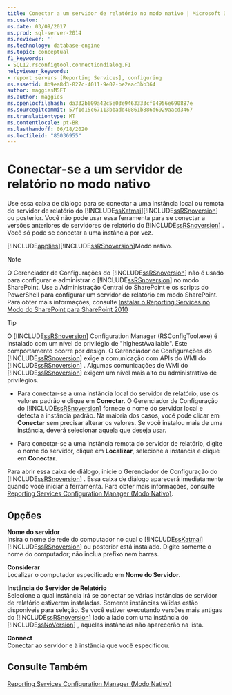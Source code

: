 ```yaml
---
title: Conectar a um servidor de relatório no modo nativo | Microsoft Docs
ms.custom: ''
ms.date: 03/09/2017
ms.prod: sql-server-2014
ms.reviewer: ''
ms.technology: database-engine
ms.topic: conceptual
f1_keywords:
- SQL12.rsconfigtool.connectiondialog.F1
helpviewer_keywords:
- report servers [Reporting Services], configuring
ms.assetid: 8b9ea8d3-827c-4011-9e02-be2eac3bb364
author: maggiesMSFT
ms.author: maggies
ms.openlocfilehash: da332b609a42c5e03e9463333cf04956e690887e
ms.sourcegitcommit: 57f1d15c67113bbadd40861b886d6929aacd3467
ms.translationtype: MT
ms.contentlocale: pt-BR
ms.lasthandoff: 06/18/2020
ms.locfileid: "85036955"
---
```

# <a name="connect-to-a-native-mode-report-server"></a>Conectar-se a um servidor de relatório no modo nativo
  Use essa caixa de diálogo para se conectar a uma instância local ou remota do servidor de relatório do [!INCLUDE[ssKatmai](../../includes/sskatmai-md.md)][!INCLUDE[ssRSnoversion](../../includes/ssrsnoversion-md.md)] ou posterior. Você não pode usar essa ferramenta para se conectar a versões anteriores de servidores de relatório do [!INCLUDE[ssRSnoversion](../../includes/ssrsnoversion-md.md)] . Você só pode se conectar a uma instância por vez.  
  
 [!INCLUDE[applies](../../includes/applies-md.md)][!INCLUDE[ssRSnoversion](../../includes/ssrsnoversion-md.md)]Modo nativo.  
  
> [!NOTE]  
>  O Gerenciador de Configurações do [!INCLUDE[ssRSnoversion](../../includes/ssrsnoversion-md.md)] não é usado para configurar e administrar o [!INCLUDE[ssRSnoversion](../../includes/ssrsnoversion-md.md)] no modo SharePoint. Use a Administração Central do SharePoint e os scripts do PowerShell para configurar um servidor de relatório em modo SharePoint. Para obter mais informações, consulte [Instalar o Reporting Services no Modo do SharePoint para SharePoint 2010](../../../2014/sql-server/install/install-reporting-services-sharepoint-mode-for-sharepoint-2010.md)  
  
> [!TIP]  
>  O [!INCLUDE[ssRSnoversion](../../includes/ssrsnoversion-md.md)] Configuration Manager (RSConfigTool.exe) é instalado com um nível de privilégio de "highestAvailable". Este comportamento ocorre por design. O Gerenciador de Configurações do [!INCLUDE[ssRSnoversion](../../includes/ssrsnoversion-md.md)] exige a comunicação com APIs do WMI do [!INCLUDE[ssRSnoversion](../../includes/ssrsnoversion-md.md)] . Algumas comunicações de WMI do [!INCLUDE[ssRSnoversion](../../includes/ssrsnoversion-md.md)] exigem um nível mais alto ou administrativo de privilégios.  
  
-   Para conectar-se a uma instância local do servidor de relatório, use os valores padrão e clique em **Conectar**. O Gerenciador de Configuração do [!INCLUDE[ssRSnoversion](../../includes/ssrsnoversion-md.md)] fornece o nome do servidor local e detecta a instância padrão. Na maioria dos casos, você pode clicar em **Conectar** sem precisar alterar os valores. Se você instalou mais de uma instância, deverá selecionar aquela que deseja usar.  
  
-   Para conectar-se a uma instância remota do servidor de relatório, digite o nome do servidor, clique em **Localizar**, selecione a instância e clique em **Conectar**.  
  
 Para abrir essa caixa de diálogo, inicie o Gerenciador de Configuração do [!INCLUDE[ssRSnoversion](../../includes/ssrsnoversion-md.md)] . Essa caixa de diálogo aparecerá imediatamente quando você iniciar a ferramenta. Para obter mais informações, consulte [Reporting Services Configuration Manager &#40;Modo Nativo&#41;](../../../2014/sql-server/install/reporting-services-configuration-manager-native-mode.md).  
  
## <a name="options"></a>Opções  
 **Nome do servidor**  
 Insira o nome de rede do computador no qual o [!INCLUDE[ssKatmai](../../includes/sskatmai-md.md)][!INCLUDE[ssRSnoversion](../../includes/ssrsnoversion-md.md)] ou posterior está instalado. Digite somente o nome do computador; não inclua prefixo nem barras.  
  
 **Considerar**  
 Localizar o computador especificado em **Nome do Servidor**.  
  
 **Instância do Servidor de Relatório**  
 Selecione a qual instância irá se conectar se várias instâncias de servidor de relatório estiverem instaladas. Somente instâncias válidas estão disponíveis para seleção. Se você estiver executando versões mais antigas do [!INCLUDE[ssRSnoversion](../../includes/ssrsnoversion-md.md)] lado a lado com uma instância do [!INCLUDE[ssNoVersion](../../includes/ssnoversion-md.md)] , aquelas instâncias não aparecerão na lista.  
  
 **Connect**  
 Conectar ao servidor e à instância que você especificou.  
  
## <a name="see-also"></a>Consulte Também  
 [Reporting Services Configuration Manager &#40;Modo Nativo&#41;](../../../2014/sql-server/install/reporting-services-configuration-manager-native-mode.md)  
  
  

